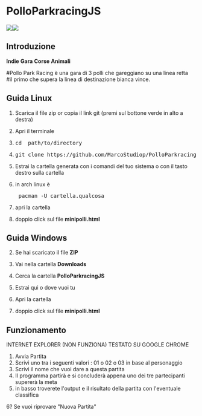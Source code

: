 
<h1>PolloParkracingJS</h1><p><img src="https://img.shields.io/badge/PolloParkRacing-v0.4-blue.svg"><img src="https://img.shields.io/github/license/MarcoStudiop/PolloParkracingJS.svg"></p>


<h2>Introduzione</h2>
<b>Indie</b> 
<b>Gara</b> 
<b>Corse</b> 
<b>Animali</b>

<p>#Pollo Park Racing è una gara di 3 polli che gareggiano su una linea retta<br>
#il primo che supera la linea di destinazione bianca vince.</p>


<h2>Guida Linux</h2>

1) Scarica il file zip or copia il link git (premi sul bottone verde in alto a destra)

2) Apri il terminale
 
3) <pre>cd  path/to/directory</pre>  

4) <pre>git clone https://github.com/MarcoStudiop/PolloParkracingJS.git</pre>
 
5) Estrai la cartella generata con i comandi del tuo sistema o con il tasto destro sulla cartella

6) in arch linux è <pre> pacman -U cartella.qualcosa</pre>

7) apri la cartella

8) doppio click sul file <b>minipolli.html</b>


<h2>Guida Windows</h2>

2) Se hai scaricato il file <b>ZIP</b> 

3) Vai nella cartella <b> Downloads </b> 

4) Cerca la cartella <b> PolloParkracingJS </b>

5) Estrai qui o dove vuoi tu

6) Apri la cartella 

7) doppio click sul file <b>minipolli.html</b>


<h2> Funzionamento </h2>

INTERNET EXPLORER (NON FUNZIONA)
TESTATO SU GOOGLE CHROME

1) Avvia Partita
2) Scrivi uno tra i seguenti valori : 01 o 02 o 03 in base al personaggio
3) Scrivi il nome che vuoi dare a questa partita
4) Il programma partirà e si concluderà appena uno dei tre partecipanti supererà la meta
5) in basso troverete l'output e il risultato della partita con l'eventuale classifica

6? Se vuoi riprovare "Nuova Partita"
